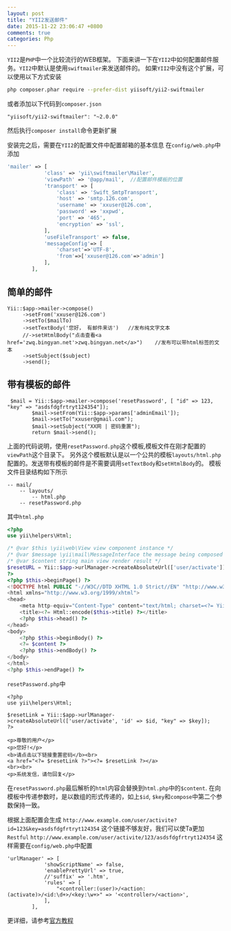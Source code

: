 ```yaml
---
layout: post
title: "YII2发送邮件"
date: 2015-11-22 23:06:47 +0800
comments: true
categories: Php
---
```


<!--more-->
`YII2`是`PHP`中一个比较流行的WEB框架。
下面来讲一下在`YII2`中如何配置邮件服务。`YII2`中默认是使用`swiftmailer`来发送邮件的。
如果`YII2`中没有这个扩展，可以使用以下方式安装
```sh
php composer.phar require --prefer-dist yiisoft/yii2-swiftmailer
```
或者添加以下代码到`composer.json`
```
"yiisoft/yii2-swiftmailer": "~2.0.0"
```
然后执行`composer install`命令更新扩展

安装完之后，需要在`YII2`的配置文件中配置邮箱的基本信息
在`config/web.php`中添加
```Php
'mailer' => [
			'class' => 'yii\swiftmailer\Mailer',
			'viewPath' => '@app/mail',  //配置邮件模板的位置
			'transport' => [
				'class' => 'Swift_SmtpTransport',
				'host' => 'smtp.126.com',
				'username' => 'xxuser@126.com',
				'password' => 'xxpwd',
				'port' => '465',
				'encryption' => 'ssl',
			],
			'useFileTransport' => false,
            'messageConfig'=> [
                'charset'=>'UTF-8',
                'from'=>['xxuser@126.com'=>'admin']
            ],
		],
```
## 简单的邮件
```
Yii::$app->mailer->compose()
     ->setFrom('xxuser@126.com')
     ->setTo($mailTo)
     ->setTextBody('您好， 有邮件来访')   //发布纯文字文本
     //->setHtmlBody("点击查看<a href='zwq.bingyan.net'>zwq.bingyan.net</a>")    //发布可以带html标签的文本
     ->setSubject($subject)
     ->send();
```

## 带有模板的邮件
```
 $mail = Yii::$app->mailer->compose('resetPassword', [ "id" => 123, "key" => "asdsfdgfrtryt124354"]);
        $mail->setFrom(Yii::$app->params['adminEmail']);
        $mail->setTo("xxuser@gmail.com");
        $mail->setSubject("XX网 | 密码重置");
        return $mail->send();
```
上面的代码说明，使用`resetPassword.php`这个模板,模板文件在刚才配置的`viewPath`这个目录下。
另外这个模板默认是以一个公共的模板`layouts/html.php`配置的。发送带有模板的邮件是不需要调用`setTextBody`和`setHtmlBody`的。
模板文件目录结构如下所示
```
-- mail/
    -- layouts/
        -- html.php
    -- resetPassword.php
```
其中`html.php`
```php
<?php
use yii\helpers\Html;

/* @var $this \yii\web\View view component instance */
/* @var $message \yii\mail\MessageInterface the message being composed */
/* @var $content string main view render result */
$resetURL = Yii::$app->urlManager->createAbsoluteUrl(['user/activate']);
?>
<?php $this->beginPage() ?>
<!DOCTYPE html PUBLIC "-//W3C//DTD XHTML 1.0 Strict//EN" "http://www.w3.org/TR/xhtml1/DTD/xhtml1-strict.dtd">
<html xmlns="http://www.w3.org/1999/xhtml">
<head>
    <meta http-equiv="Content-Type" content="text/html; charset=<?= Yii::$app->charset ?>" />
    <title><?= Html::encode($this->title) ?></title>
    <?php $this->head() ?>
</head>
<body>
    <?php $this->beginBody() ?>
    <?= $content ?>
    <?php $this->endBody() ?>
</body>
</html>
<?php $this->endPage() ?>
```
`resetPassword.php`中
```
<?php
use yii\helpers\Html;

$resetLink = Yii::$app->urlManager->createAbsoluteUrl(['user/activate', 'id' => $id, "key" => $key]);
?>

<p>尊敬的用户</p>
<p>您好!</p>
<b>请点击以下链接重置密码</b><br>
<a href="<?= $resetLink ?>"><?= $resetLink ?></a>
<br><br>
<p>系统发信，请勿回复</p>
```
在`resetPassword.php`最后解析的`html`内容会替换到`html.php`中的`$content`.
在向模板中传递参数时，是以数组的形式传递的，如上`$id`, `$key`和`compose`中第二个参数保持一致。

根据上面配置会生成
`http://www.example.com/user/activite?id=123&key=asdsfdgfrtryt124354`
这个链接不够友好，我们可以使Ta更加`Restful`
`http://www.example.com/user/activite/123/asdsfdgfrtryt124354`
这样需要在`config/web.php`中配置
```
'urlManager' => [
			'showScriptName' => false,
			'enablePrettyUrl' => true,
			//'suffix' => '.htm',
			'rules' => [
                "<controller:(user)>/<action:(activate)>/<id:\d+>/<key:\w+>" => '<controller>/<action>',
			],
		],
```

更详细，请参考[官方教程](http://www.yiiframework.com/doc-2.0/ext-swiftmailer-index.html)


